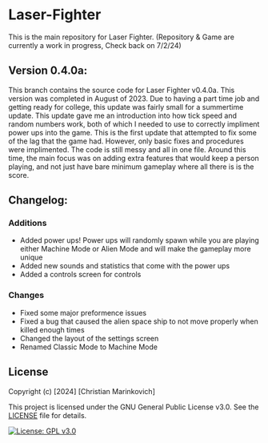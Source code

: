 # Laser-Fighter

This is the main repository for Laser Fighter. (Repository & Game are currently a work in progress, Check back on 7/2/24)

## Version 0.4.0a:

This branch contains the source code for Laser Fighter v0.4.0a. This version was completed in August of 2023. Due to having a part time job and getting ready for college, this update was fairly small for a summertime update. This update gave me an introduction into how tick speed and random numbers work, both of which I needed to use to correctly impliment power ups into the game. This is the first update that attempted to fix some of the lag that the game had. However, only basic fixes and procedures were implimented. The code is still messy and all in one file. Around this time, the main focus was on adding extra features that would keep a person playing, and not just have bare minimum gameplay where all there is is the score. 

## Changelog:

### Additions
+ Added power ups! Power ups will randomly spawn while you are playing either Machine Mode or Alien Mode and will make the gameplay more unique
+ Added new sounds and statistics that come with the power ups
+ Added a controls screen for controls

### Changes
* Fixed some major preformence issues
* Fixed a bug that caused the alien space ship to not move properly when killed enough times
* Changed the layout of the settings screen
* Renamed Classic Mode to Machine Mode

## License

Copyright (c) [2024] [Christian Marinkovich]

This project is licensed under the GNU General Public License v3.0. See the [LICENSE](./LICENSE) file for details.

[![License: GPL v3.0](https://img.shields.io/badge/License-GPL%20v3.0-blue.svg)](https://www.gnu.org/licenses/gpl-3.0)
